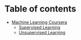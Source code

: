 # Table of contents

* [Machine Learning Coursera](README.md)
  * [Supervised Learning](machine-learning-coursera/supervised-learning.md)
  * [Unsupervised Learning](machine-learning-coursera/unsupervised-learning.md)
